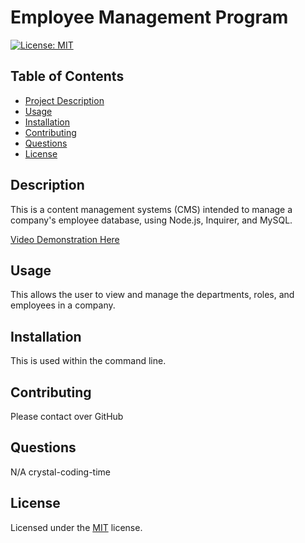 #  Employee Management Program

[![License: MIT](https://img.shields.io/badge/License-MIT-yellow.svg)](https://opensource.org/licenses/MIT)
    
## Table of Contents
- [Project Description](#Description)
- [Usage](#Usage)
- [Installation](#Installation)
- [Contributing](#Contributing)
- [Questions](#Questions)
- [License](#License)

## Description
This is a content management systems (CMS) intended to manage a company's employee database, using Node.js, Inquirer, and MySQL.

[Video Demonstration Here](https://drive.google.com/file/d/1y_Jrg16U2QTtLtfQ1ByDzqhkqUuDiyNw/view)


## Usage
This allows the user to view and manage the departments, roles, and employees in a company.

## Installation
This is used within the command line.

## Contributing
Please contact over GitHub

## Questions
N/A
crystal-coding-time

## License
Licensed under the [MIT](https://choosealicense.com/licenses/mit/) license.
    
